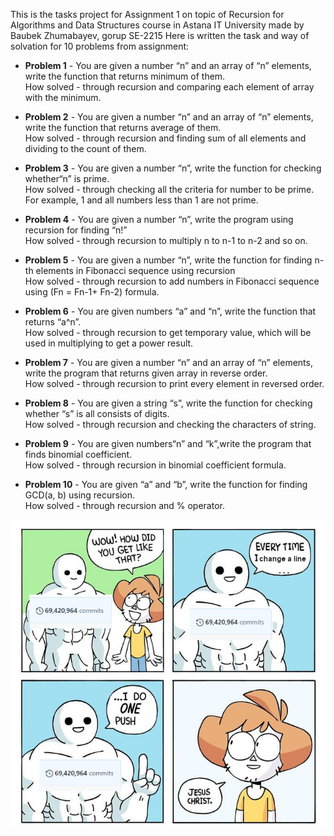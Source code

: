 This is the tasks project for Assignment 1 on topic of Recursion for Algorithms and Data Structures course in Astana IT University made by Baubek Zhumabayev, gorup SE-2215
Here is written the task and way of solvation for 10 problems from assignment:

* **Problem 1** - You are given a number “n” and an array of “n” elements,
write the function that returns minimum of them.    
How solved - through recursion and comparing each element of array with the minimum.


* **Problem 2** - You are given a number “n” and an array of “n” elements,
write the function that returns average of them.    
How solved - through recursion and finding sum of all elements and dividing to the count of them.


* **Problem 3** - You are given a number “n”, write the function for checking
whether“n” is prime.    
How solved - through checking all the criteria for number to be prime. For example, 1 and all numbers less than 1 are not prime.


* **Problem 4** - You are given a number “n”, write the program using recursion for
finding “n!”    
How solved - through recursion to multiply n to n-1 to n-2 and so on.


* **Problem 5** - You are given a number “n”, write the function for finding n-th
elements in Fibonacci sequence using recursion  
How solved - through recursion to add numbers in Fibonacci sequence using (Fn = Fn-1+ Fn-2) formula.


* **Problem 6** - You are given numbers “a” and “n”, write the function that
returns “a^n”.      
How solved - through recursion to get temporary value, which will be used in multiplying to get a power result.


* **Problem 7** - You are given a number “n” and an array of “n” elements,
write the program that returns given array in reverse order.    
How solved - through recursion to print every element in reversed order.


* **Problem 8** - You are given a string “s”, write the function for checking
whether “s” is all consists of digits.  
How solved - through recursion and checking the characters of string.


* **Problem 9** - You are given numbers“n” and “k”,write the program that
finds binomial coefficient.     
How solved - through recursion in binomial coefficient formula.


* **Problem 10** - You are given “a” and “b”, write the function for finding
GCD(a, b) using recursion.  
How solved - through recursion and % operator.  


![img.png](img.png)
